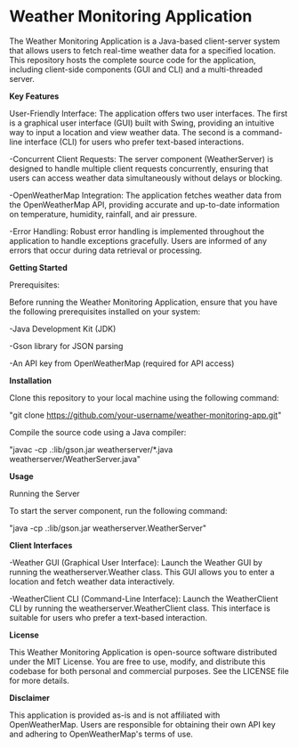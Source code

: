 # Weather Monitoring Application
The Weather Monitoring Application is a Java-based client-server system that allows users to fetch real-time weather data for a specified location. This repository hosts the complete source code for the application, including client-side components (GUI and CLI) and a multi-threaded server.

**Key Features**

User-Friendly Interface: The application offers two user interfaces. The first is a graphical user interface (GUI) built with Swing, providing an intuitive way to input a location and view weather data. The second is a command-line interface (CLI) for users who prefer text-based interactions.

-Concurrent Client Requests: The server component (WeatherServer) is designed to handle multiple client requests concurrently, ensuring that users can access weather data simultaneously without delays or blocking.

-OpenWeatherMap Integration: The application fetches weather data from the OpenWeatherMap API, providing accurate and up-to-date information on temperature, humidity, rainfall, and air pressure.

-Error Handling: Robust error handling is implemented throughout the application to handle exceptions gracefully. Users are informed of any errors that occur during data retrieval or processing.

**Getting Started**

Prerequisites:

Before running the Weather Monitoring Application, ensure that you have the following prerequisites installed on your system:

-Java Development Kit (JDK)

-Gson library for JSON parsing

-An API key from OpenWeatherMap (required for API access)

**Installation**

Clone this repository to your local machine using the following command:

"git clone https://github.com/your-username/weather-monitoring-app.git"

Compile the source code using a Java compiler:

"javac -cp .:lib/gson.jar weatherserver/*.java weatherserver/WeatherServer.java"

**Usage**

Running the Server

To start the server component, run the following command:

"java -cp .:lib/gson.jar weatherserver.WeatherServer"

**Client Interfaces**

-Weather GUI (Graphical User Interface): Launch the Weather GUI by running the weatherserver.Weather class. This GUI allows you to enter a location and fetch weather data interactively.

-WeatherClient CLI (Command-Line Interface): Launch the WeatherClient CLI by running the weatherserver.WeatherClient class. This interface is suitable for users who prefer a text-based interaction.

**License**

This Weather Monitoring Application is open-source software distributed under the MIT License. You are free to use, modify, and distribute this codebase for both personal and commercial purposes. See the LICENSE file for more details.

**Disclaimer**

This application is provided as-is and is not affiliated with OpenWeatherMap. Users are responsible for obtaining their own API key and adhering to OpenWeatherMap's terms of use.
